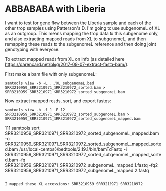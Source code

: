 # ABBABABA with Liberia

I want to test for gene flow between the Liberia sample and each of the other trop samples using Patterson's D. I'm going to use subgenomeL of XL as an outgroup. This means mapping the trop data to this subgenome only, and also extracting mapped reads from XL to subgenomeL, and then remapping these reads to the subgenomeL reference and then doing joint genotyping with everyone.

To extract mapped reads from XL on info (as detailed here https://darencard.net/blog/2017-09-07-extract-fastq-bam/).

First make a bam file with only subgenomeL:
```
samtools view -b -L ../XL_subgenomeL.bed SRR3210959_SRR3210971_SRR3210972_sorted.bam > SRR3210959_SRR3210971_SRR3210972_sorted_subgenomeL.bam
```
Now extract mapped reads, sort, and export fastqs:
```
samtools view -h -f 1 -F 12 SRR3210959_SRR3210971_SRR3210972_sorted_subgenomeL.bam > SRR3210959_SRR3210971_SRR3210972_sorted_subgenomeL_mapped.bam
```
111
samtools sort SRR3210959_SRR3210971_SRR3210972_sorted_subgenomeL_mapped.bam -o SRR3210959_SRR3210971_SRR3210972_sorted_subgenomeL_mapped_sorted.bam
/usr/local-centos6/bedtools/2.19.1/bin/bamToFastq -i SRR3210959_SRR3210971_SRR3210972_sorted_subgenomeL_mapped_sorted.bam -fq SRR3210959_SRR3210971_SRR3210972_subgenomeL_mapped.1.fastq -fq2 SRR3210959_SRR3210971_SRR3210972_subgenomeL_mapped.2.fastq
```

I mapped these XL accessions: SRR3210959_SRR3210971_SRR3210972
